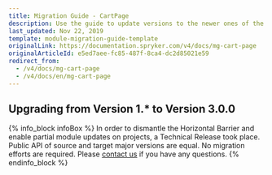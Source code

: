 ```yaml
---
title: Migration Guide - CartPage
description: Use the guide to update versions to the newer ones of the CartPage module.
last_updated: Nov 22, 2019
template: module-migration-guide-template
originalLink: https://documentation.spryker.com/v4/docs/mg-cart-page
originalArticleId: e5ed7aee-fc85-487f-8ca4-dc2d85021e59
redirect_from:
  - /v4/docs/mg-cart-page
  - /v4/docs/en/mg-cart-page
---
```


## Upgrading from Version 1.* to Version 3.0.0

{% info_block infoBox %}
In order to dismantle the Horizontal Barrier and enable partial module updates on projects, a Technical Release took place. Public API of source and target major versions are equal. No migration efforts are required. Please [contact us](https://spryker.com/en/support/) if you have any questions.
{% endinfo_block %}
